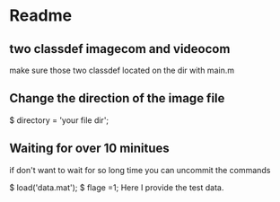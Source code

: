 # Readme
## two classdef imagecom and videocom
make sure those two classdef located on the dir with main.m
## Change the direction of the image file
$ directory = 'your file dir';
## Waiting for over 10 minitues
if don't want to wait for so long time you can uncommit the commands 

$ load('data.mat');
$ flage =1; 
Here I provide the test data.


